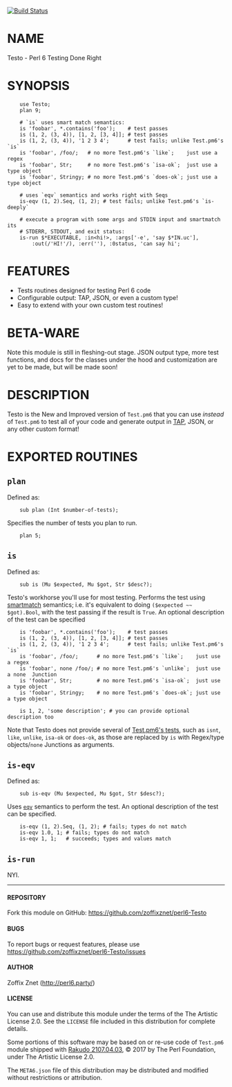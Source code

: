 [![Build Status](https://travis-ci.org/zoffixznet/perl6-Testo.svg)](https://travis-ci.org/zoffixznet/perl6-Testo)

# NAME

Testo - Perl 6 Testing Done Right

# SYNOPSIS

```perl6
    use Testo;
    plan 9;

    # `is` uses smart match semantics:
    is 'foobar', *.contains('foo');    # test passes
    is (1, 2, (3, 4)), [1, 2, [3, 4]]; # test passes
    is (1, 2, (3, 4)), '1 2 3 4';      # test fails; unlike Test.pm6's `is`
    is 'foobar', /foo/;   # no more Test.pm6's `like`;    just use a regex
    is 'foobar', Str;     # no more Test.pm6's `isa-ok`;  just use a type object
    is 'foobar', Stringy; # no more Test.pm6's `does-ok`; just use a type object

    # uses `eqv` semantics and works right with Seqs
    is-eqv (1, 2).Seq, (1, 2); # test fails; unlike Test.pm6's `is-deeply`

    # execute a program with some args and STDIN input and smartmatch its
    # STDERR, STDOUT, and exit status:
    is-run $*EXECUTABLE, :in<hi!>, :args['-e', 'say $*IN.uc'],
        :out(/'HI!'/), :err(''), :0status, 'can say hi';
```

# FEATURES

- Tests routines designed for testing Perl 6 code
- Configurable output: TAP, JSON, or even a custom type!
- Easy to extend with your own custom test routines!

# BETA-WARE

Note this module is still in fleshing-out stage. JSON output type, more
test functions, and docs for the classes under the hood and customization
are yet to be made, but will be made soon!

# DESCRIPTION

Testo is the New and Improved version of `Test.pm6` that you can use
*instead* of `Test.pm6` to test all of your code and generate output in
[TAP](https://testanything.org/tap-specification.html),
JSON, or any other custom format!

# EXPORTED ROUTINES

## `plan`

Defined as:

```perl6
    sub plan (Int $number-of-tests);
```

Specifies the number of tests you plan to run.

```perl6
    plan 5;
```

## `is`

Defined as:

```perl6
    sub is (Mu $expected, Mu $got, Str $desc?);
```

Testo's workhorse you'll use for most testing. Performs the test using
[smartmatch](https://docs.perl6.org/routine/~~.html) semantics; i.e. it's
equivalent to doing `($expected ~~ $got).Bool`, with the test passing if the
result is `True`. An optional description of the test can be specified

```perl6
    is 'foobar', *.contains('foo');    # test passes
    is (1, 2, (3, 4)), [1, 2, [3, 4]]; # test passes
    is (1, 2, (3, 4)), '1 2 3 4';      # test fails; unlike Test.pm6's `is`
    is 'foobar', /foo/;      # no more Test.pm6's `like`;    just use a regex
    is 'foobar', none /foo/; # no more Test.pm6's `unlike`;  just use a none  Junction
    is 'foobar', Str;        # no more Test.pm6's `isa-ok`;  just use a type object
    is 'foobar', Stringy;    # no more Test.pm6's `does-ok`; just use a type object

    is 1, 2, 'some description'; # you can provide optional description too
```

Note that Testo does not provide several of [Test.pm6's
tests](https://docs.perl6.org/language/testing), such as `isnt`, `like`,
`unlike`, `isa-ok` or `does-ok`, as those are replaced by `is` with Regex/type
objects/`none` Junctions as arguments.

## `is-eqv`

Defined as:

```perl6
    sub is-eqv (Mu $expected, Mu $got, Str $desc?);
```

Uses [`eqv`](https://docs.perl6.org/routine/eqv) semantics to perform the test.
An optional description of the test can be specified.

```perl6
    is-eqv (1, 2).Seq, (1, 2); # fails; types do not match
    is-eqv 1.0, 1; # fails; types do not match
    is-eqv 1, 1;   # succeeds; types and values match
```

## `is-run`

NYI.

---

#### REPOSITORY

Fork this module on GitHub:
https://github.com/zoffixznet/perl6-Testo

#### BUGS

To report bugs or request features, please use
https://github.com/zoffixznet/perl6-Testo/issues

#### AUTHOR

Zoffix Znet (http://perl6.party/)

#### LICENSE

You can use and distribute this module under the terms of the
The Artistic License 2.0. See the `LICENSE` file included in this
distribution for complete details.

Some portions of this software may be based on or re-use code
of `Test.pm6` module shipped with
[Rakudo 2107.04.03](http://rakudo.org/downloads/rakudo/), © 2017 by The Perl
Foundation, under The Artistic License 2.0.

The `META6.json` file of this distribution may be distributed and modified
without restrictions or attribution.
